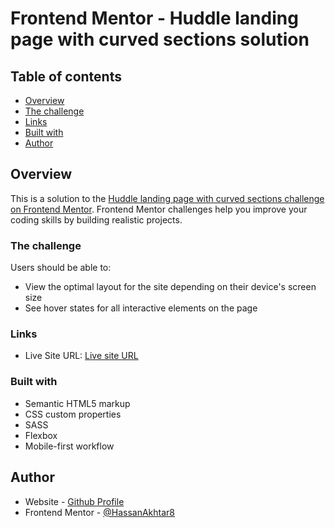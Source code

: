 # Frontend Mentor - Huddle landing page with curved sections solution

 

## Table of contents
- [Overview](#overview)
- [The challenge](#the-challenge)
- [Links](#links)
- [Built with](#built-with)
- [Author](#author)

## Overview

This is a solution to the [Huddle landing page with curved sections challenge on Frontend Mentor](https://www.frontendmentor.io/challenges/huddle-landing-page-with-curved-sections-5ca5ecd01e82137ec91a50f2). Frontend Mentor challenges help you improve your coding skills by building realistic projects.

### The challenge

Users should be able to:

- View the optimal layout for the site depending on their device's screen size
- See hover states for all interactive elements on the page


### Links

- Live Site URL: [Live site URL](https://hassanakhtar8.github.io/huddle-landing-page-with-curved-sections-master/)

### Built with

- Semantic HTML5 markup
- CSS custom properties
- SASS
- Flexbox
- Mobile-first workflow

## Author

- Website - [Github Profile](https://github.com/HassanAkhtar8)
- Frontend Mentor - [@HassanAkhtar8](https://www.frontendmentor.io/profile/HassanAkhtar8)
